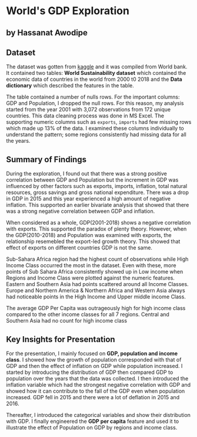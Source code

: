 # World's GDP Exploration
## by Hassanat Awodipe


## Dataset

The dataset was gotten from [kaggle](https://www.kaggle.com/datasets/truecue/worldsustainabilitydataset?select=WorldSustainabilityDataset.csv) and it was compiled from World bank. It contained two tables: **World Sustainability dataset** which contained the economic data of countries in the world from 2000 t0 2018 and the **Data dictionary** which described the features in the table.

The table contained a number of nulls rows. For the important columns: GDP and Population, I dropped the null rows. For this reason, my analysis started from the year 2001 with 3,072 observations from 172 unique countries. This data cleaning process was done in MS Excel. The supporting numeric columns such as `exports`, `imports` had few missing rows which made up 13% of the data. I examined these columns individually to understand the pattern; some regions consistently had missing data for all the years.


## Summary of Findings

During the exploration, I found out that there was a strong positive correlation between GDP and Population but the increment in GDP was influenced by other factors such as exports, imports, inflation, total natural resources, gross savings and gross national expenditure. There was a drop in GDP in 2015 and this year experienced a high amount of negative inflation. This supported an earlier bivariate analysis that showed that there was a strong negative correlation between GDP and inflation.

When considered as a whole, GDP(2001-2018) shows a negative correlation with exports. This supported the paradox of plenty theory. However, when the GDP(2010-2018) and Population was examined with exports, the relationship resemebled the export-led growth theory. This showed that effect of exports on different countries GDP is not the same.

Sub-Sahara Africa region had the highest count of observations while High Income Class occurred the most in the dataset. Even with these, more points of Sub Sahara Africa consistently showed up in Low income when Regions and Income Class were plotted against the numeric features. Eastern and Southern Asia had points scattered around all Income Classes. Europe and Northern America & Northern Africa and Western Asia always had noticeable points in the High Income and Upper middle income Class.   

The average GDP Per Capita was outrageously high for high income class compared to the other income classes for all 7 regions. Central and Southern Asia had no count for high income class  

## Key Insights for Presentation

For the presentation, I mainly focused on **GDP, population and income class**. I showed how the growth of population corresponded with that of GDP and then the effect of inflation on GDP while population increased.
I started by introducing the distribution of GDP then compared GDP to population over the years that the data was collected. I then introduced the inflation variable which had the strongest negative correlation with GDP and showed how it can contribute to the fall of the GDP even when population increased. GDP fell in 2015 and there were a lot of deflation in 2015 and 2016. 

Thereafter, I introduced the categorical variables and show their distribution with GDP. I finally engineered the **GDP per capita** feature  and used it to illustrate the effect of Population on GDP by regions and income class. 

